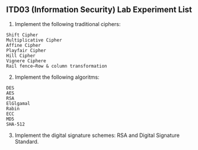 ## ITD03 (Information Security) Lab Experiment List

1. Implement the following traditional ciphers:
```
Shift Cipher
Multiplicative Cipher
Affine Cipher
Playfair Cipher
Hill Cipher
Vignere Ciphere
Rail fence—Row & column transformation
```
2. Implement the following algoritms:
```
DES
AES
RSA
ElGlgamal
Rabin
ECC
MD5
SHA-512
```
3. Implement the digital signature schemes: RSA and Digital Signature Standard.
